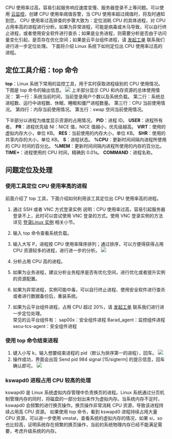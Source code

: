 CPU 使用率过高，容易引起服务响应速度变慢、服务器登录不上等问题。可以使用 [云监控](https://cloud.tencent.com/document/product/248/13466)，创建 CPU 使用率阈值告警，当 CPU 使用率超过阈值时，将及时通知到您。
CPU 使用率过高排查的步骤大致为：定位消耗 CPU 的具体进程，对 CPU 占用率高的进程进行分析。如果为异常进程，可能是病毒或木马导致，可以自行终止进程，或者使用安全软件进行查杀；如果是业务进程，则需要分析是否由于访问量变化引起，是否存在优化空间；如果是云平台组件进程，请 [发起工单](https://console.cloud.tencent.com/workorder/category) 联系我们进行进一步定位处理。
下面将介绍 Linux 系统下如何定位出 CPU 使用率过高的进程。
## 定位工具介绍：top 命令
**top**：Linux 系统下常用的监控工具，用于实时获取进程级别的 CPU 使用情况。下图是 top 命令的输出信息。
![](https://mc.qcloudimg.com/static/img/8aab6354efba19443ffe88f3ace00794/image.png)
上半部分显示 CPU 和内存资源的总体使用情况：
第一行：系统当前时间，当前登录用户个数以及系统负载。
第二行：系统总进程数、运行中进程数、休眠、睡眠和僵尸进程数量。
第三行：CPU 当前使用情况。
第四行：内存当前使用情况。
第五行：swap 空间当前使用情况。

下半部分以进程为维度显示资源的占用情况。
**PID**：进程 ID。
**USER**：进程所有者。
**PR**：进程优先级 NI：NICE 值，NICE 值越小，优先级越高。
**VIRT**：使用的虚拟内存大小，单位 KB。
**RES**：当前使用的内存大小，单位 KB。
**SHR**：使用的共享内存的大小，单位 KB。
**S**：进程状态。
**%CPU**：更新时间间隔内进程所使用的 CPU 时间的百分比。
**%MEM**：更新时间间隔内进程所使用的内存的百分比。
**TIME+**：进程使用的 CPU 时间，精确到 0.01s。
**COMMAND**：进程名称。

## 问题定位及处理
### 使用工具定位 CPU 使用率高的进程
前面介绍了 top 工具，下面介绍如何利用该工具定位出 CPU 使用率高的进程。
1. 通过 SSH 或者 VNC 方式登录实例
说明：CPU 使用率过高，容易引起服务器登录不上，此时可以尝试使用 VNC 登录的方式。使用 VNC 登录实例的方法详见 [登录Linux 实例](https://cloud.tencent.com/document/product/213/5436) 相关小节。

2. 输入 top 命令查看系统负载。

3. 输入大写 P，进程按 CPU 使用率降序排列；通过排序，可以方便得获得占用 CPU 资源较多的进程，进行进一步的分析。
![](https://mc.qcloudimg.com/static/img/8aab6354efba19443ffe88f3ace00794/image.png)

4. 分析占用 CPU 高的进程。
 1. 如果为业务进程，建议分析业务程序是否有优化空间，进行优化或者提升实例的资源配置。
 2. 如果为异常进程，实例可能中毒，可以自行终止进程、使用安全软件进行查杀或者进行数据备份后，重装系统。
 3. 如果为云平台组件进程，占用 CPU 超过 20%，请 [发起工单](https://console.cloud.tencent.com/workorder/category) 联系我们进行进一步定位处理。	
常见的云平台组件有：
sap00x：安全组件进程
Barad_agent：监控组件进程
secu-tcs-agent：安全组件进程

### 使用 top 命令结束进程
1. 键入小写 k，输入想要结束进程的 pid（默认为排序第一的进程），回车。
![](https://mc.qcloudimg.com/static/img/020f93a8988e5354de47f34da6444849/image.png)
2. 操作成功，界面会出现 Send pid 984 signal [15/sigterm] 的提示信息，回车确认即可。
![](https://mc.qcloudimg.com/static/img/0613aa978f9bffe78617a6374cd6ead6/image.png)

### kswapd0 进程占用 CPU 较高的处理
kswapd0 是 Linux 系统虚拟内存管理中负责换页的进程。Linux 系统通过分页机制管理内存的同时，将磁盘的一部分划出来作为虚拟内存。当系统内存不足时，kswapd0 会频繁的进行换页操作。换页操作非常消耗 CPU 资源，导致该进程持续占用高 CPU 资源。
如果使用 top 命令，看到 kswapd0 进程持续占用大量 CPU 资源，可以进一步使用 vmstat，查看系统的虚拟内存的情况，如果 si，so 也比较高，证明系统存在频繁的换页操作，当前的系统物理内存已经不能满足需要，考虑升级系统的内存。
